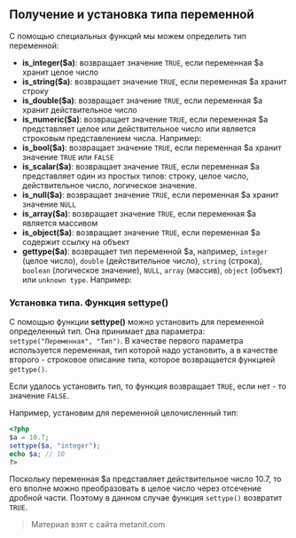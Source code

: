 ## Получение и установка типа переменной

С помощью специальных функций мы можем определить тип переменной:
- **is_integer($a)**: возвращает значение `TRUE`, если переменная $a хранит целое число
- **is_string($a)**: возвращает значение `TRUE`, если переменная $a хранит строку
- **is_double($a)**: возвращает значение `TRUE`, если переменная $a хранит действительное число
- **is_numeric($a)**: возвращает значение `TRUE`, если переменная $a представляет целое или действительное число или 
является строковым представлением числа. Например:
- **is_bool($a)**: возвращает значение `TRUE`, если переменная $a хранит значение `TRUE` или `FALSE`
- **is_scalar($a)**: возвращает значение `TRUE`, если переменная $a представляет один из простых типов: строку, целое число, 
действительное число, логическое значение.
- **is_null($a)**: возвращает значение `TRUE`, если переменная $a хранит значение `NULL`
- **is_array($a)**: возвращает значение `TRUE`, если переменная $a является массивом
- **is_object($a)**: возвращает значение `TRUE`, если переменная $a содержит ссылку на объект
- **gettype($a)**: возвращает тип переменной $a, например, `integer` (целое число), 
`double` (действительное число), `string` (строка), `boolean` (логическое значение), 
`NULL`, `array` (массив), `object` (объект) или `unknown type`. Например:

### Установка типа. Функция settype()

С помощью функции **settype()** можно установить для переменной определенный тип. Она принимает два параметра: `settype("Переменная", "Тип")`. В качестве первого параметра используется переменная, тип которой надо установить, а в качестве второго - строковое описание типа, которое возвращается функцией `gettype()`.

Если удалось установить тип, то функция возвращает `TRUE`, если нет - то значение `FALSE`.

Например, установим для переменной целочисленный тип:

```php
<?php
$a = 10.7;
settype($a, "integer");
echo $a; // 10
?>
```

Поскольку переменная $a представляет действительное число 10.7, то его вполне можно преобразовать в целое число через отсечение дробной части. Поэтому в данном случае функция `settype()` возвратит `TRUE`.


> Материал взят с сайта metanit.com